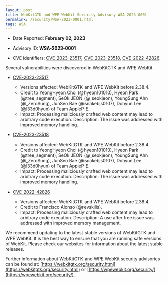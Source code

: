 ```yaml
---
layout: post
title: WebKitGTK and WPE WebKit Security Advisory WSA-2023-0001
permalink: /security/WSA-2023-0001.html
tags: WSA
---
```


* Date Reported: **February 02, 2023**

* Advisory ID: **WSA-2023-0001**

* CVE identifiers: [CVE-2023-23517](#CVE-2023-23517), [CVE-2023-23518](#CVE-2023-23518),
  [CVE-2022-42826](#CVE-2022-42826).


Several vulnerabilities were discovered in WebKitGTK and WPE WebKit.

* <a name="CVE-2023-23517" href="https://cve.mitre.org/cgi-bin/cvename.cgi?name=CVE-2023-23517">CVE-2023-23517</a>
  * Versions affected: WebKitGTK and WPE WebKit before 2.38.4.
  * Credit to YeongHyeon Choi (@hyeon101010), Hyeon Park
    (@tree_segment), SeOk JEON (@_seokjeon), YoungSung Ahn (@_ZeroSung),
    JunSeo Bae (@snakebjs0107), Dohyun Lee (@l33d0hyun) of Team
    ApplePIE.
  * Impact: Processing maliciously crafted web content may lead to
    arbitrary code execution. Description: The issue was addressed with
    improved memory handling.

* <a name="CVE-2023-23518" href="https://cve.mitre.org/cgi-bin/cvename.cgi?name=CVE-2023-23518">CVE-2023-23518</a>
  * Versions affected: WebKitGTK and WPE WebKit before 2.38.4.
  * Credit to YeongHyeon Choi (@hyeon101010), Hyeon Park
    (@tree_segment), SeOk JEON (@_seokjeon), YoungSung Ahn (@_ZeroSung),
    JunSeo Bae (@snakebjs0107), Dohyun Lee (@l33d0hyun) of Team
    ApplePIE.
  * Impact: Processing maliciously crafted web content may lead to
    arbitrary code execution. Description: The issue was addressed with
    improved memory handling.

* <a name="CVE-2022-42826" href="https://cve.mitre.org/cgi-bin/cvename.cgi?name=CVE-2022-42826">CVE-2022-42826</a>
  * Versions affected: WebKitGTK and WPE WebKit before 2.38.4.
  * Credit to Francisco Alonso (@revskills).
  * Impact: Processing maliciously crafted web content may lead to
    arbitrary code execution. Description: A use after free issue was
    addressed with improved memory management.


We recommend updating to the latest stable versions of WebKitGTK and WPE
WebKit. It is the best way to ensure that you are running safe versions
of WebKit. Please check our websites for information about the latest
stable releases.

Further information about WebKitGTK and WPE WebKit security advisories can be found at:
[https://webkitgtk.org/security.html](https://webkitgtk.org/security.html) or [https://wpewebkit.org/security/](https://wpewebkit.org/security/).
